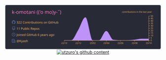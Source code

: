 <!--
**utzuro/utzuro** is a ✨ _special_ ✨ repository because its `README.md` (this file) appears on your GitHub profile.

Here are some ideas to get you started:

- 🔭 I’m currently working on ...
- 🌱 I’m currently learning ...
- 👯 I’m looking to collaborate on ...
- 🤔 I’m looking for help with ...
- 💬 Ask me about ...
- 📫 How to reach me: ...
- 😄 Pronouns: ...
- ⚡ Fun fact: ...
-->

<!-- ![Top Langs](https://github-readme-stats.vercel.app/api/top-langs/?username=utzuro&theme=synthwave&hide=html,css,scss)
![utzuro github stats](https://github-readme-stats.vercel.app/api?username=utzuro&theme=synthwave&show_icons=true&count_private=true)
-->

<p align="center">
  <a href="https://github.com/vn7n24fzkq/github-profile-summary-cards">
    <img align="center" src="https://raw.githubusercontent.com/utzuro/utzuro/main/profile-summary-card-output/dracula/0-profile-details.svg" alt="utzuro's github content" />
  </a>
  <a href="https://github.com/ryo-ma/github-profile-trophy">
    <img align="center" src="https://github-profile-trophy.vercel.app/?username=utzuro&theme=dracula&no-frame=true&column=4" alt="utzuro's github content" />
  </a>
</p>
